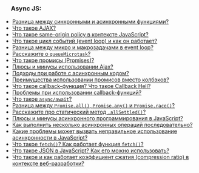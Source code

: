 <h3>
  <img src="../assets/JavaScript.png" width="16" height="16" />
  <span>Async JS:</span>
</h3>

- [Разница между синхронными и асинхронными функциями?](https://youtu.be/kx3dR6ztICU?t=681)
- [Что такое AJAX?](https://youtu.be/IooJ3P2VUYs?t=547)
- [Что такое same-origin policy в контексте JavaScript?](https://youtu.be/IooJ3P2VUYs?t=612)
- [Что такое цикл событий (event loop) и как он работает?](https://youtu.be/w-vUj0gHGgg?t=293)
- [Разница между микро и макрозадачами в event loop?](https://youtu.be/hL5yFo9Pms4?t=249)
- [Расскажите о `queueMicrotask`?](https://youtu.be/hL5yFo9Pms4?t=330)
- [Что такое промисы (Promises)?](https://youtu.be/G4iYlbilozM?t=371)
- [Плюсы и минусы использовании Ajax?](https://youtu.be/yvOXvZ8aEFo?t=352)
- [Подходы при работе с асинхронным кодом?](https://youtu.be/yvOXvZ8aEFo?t=410)
- [Преимущества использовании промисов вместо колбэков?](https://youtu.be/yvOXvZ8aEFo?t=481)
- [Что такое callback-функция? Что такое Callback Hell?](https://youtu.be/V-m0sQ-hW58?t=348)
- [Проблемы при использовании callback-функций?](https://youtu.be/t0sdlbA6yA8?t=540)
- [Что такое `async/await`?](https://youtu.be/V-m0sQ-hW58?t=417)
- [Разница между `Promise.all()`, `Promise.any()` и `Promise.race()`?](https://youtu.be/XtQPrt8G0n8?t=782)
- [Расскажите про статический метод `.allSettled()`?](https://youtu.be/trriSYNrHw4?t=896)
- [Плюсы и минусы асинхронного программирования в JavaScript?](https://youtu.be/t0sdlbA6yA8?t=460)
- [Как выполнить несколько асинхронных операций последовательно?](https://youtu.be/t0sdlbA6yA8?t=599)
- [Какие проблемы может вызвать неправильное использование асинхронности в JavaScript?](https://youtu.be/t0sdlbA6yA8?t=657)
- [Что такое `fetch()`? Как работает функция `fetch()`?](https://youtu.be/PI1X5oFHou8?t=713)
- [Что такое JSON в JavaScript? Как его можно использовать?](https://youtu.be/PI1X5oFHou8?t=786)
- [Что такое и как работает коэффициент сжатия (compression ratio) в контексте веб-разработки?](https://youtu.be/PI1X5oFHou8?t=835)
